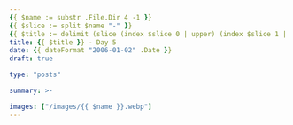 ```yaml
---
{{ $name := substr .File.Dir 4 -1 }}
{{ $slice := split $name "-" }}
{{ $title := delimit (slice (index $slice 0 | upper) (index $slice 1 | title)) " " }}
title: {{ $title }} - Day 5
date: {{ dateFormat "2006-01-02" .Date }}
draft: true

type: "posts"

summary: >-

images: ["/images/{{ $name }}.webp"]
---
```

